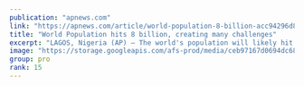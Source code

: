 ```yaml
---
publication: "apnews.com"
link: "https://apnews.com/article/world-population-8-billion-acc94296d8aeb06e64daff9e597e0214"
title: "World Population hits 8 billion, creating many challenges"
excerpt: "LAGOS, Nigeria (AP) — The world's population will likely hit an estimated 8 billion people  on Tuesday, according to a United Nations projection, with much of the growth coming from developing nations"
image: "https://storage.googleapis.com/afs-prod/media/ceb97167d0694dc686d6a78968a09d92/3000.jpeg"
group: pro
rank: 15
---
```

